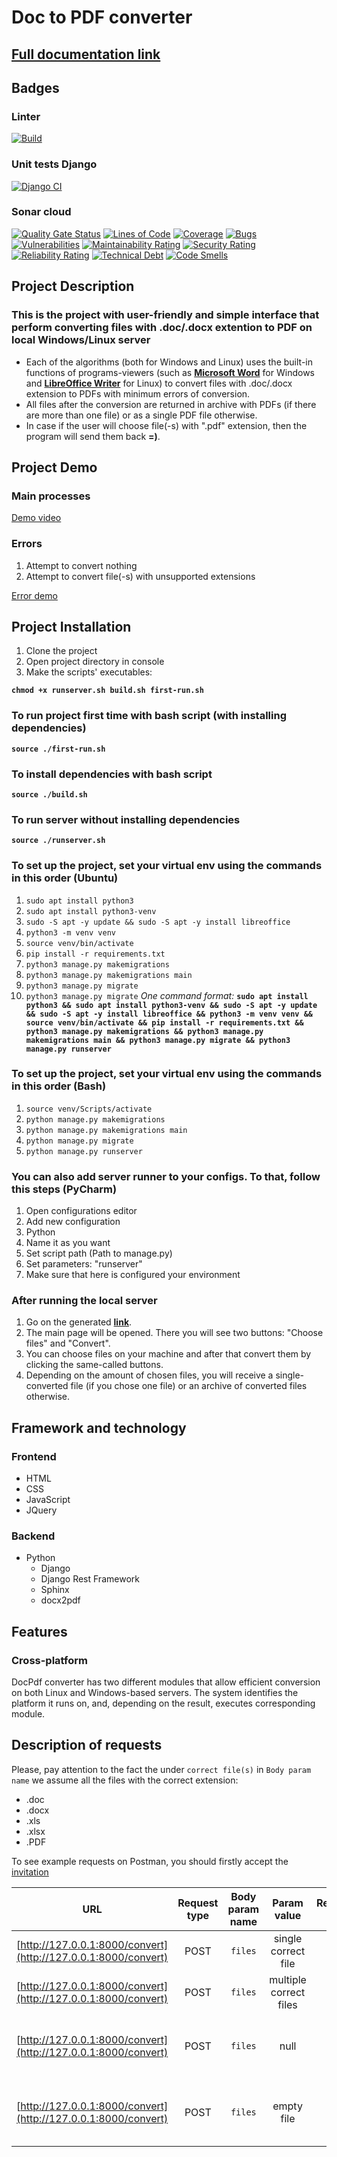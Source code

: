 <!-- markdownlint-disable MD013 -->

# Doc to PDF converter
## [Full documentation link](https://innoswp.github.io/05-DocPdf-Converter/)

## Badges
### Linter
[![Build](https://github.com/InnoSWP/05-DocPdf-Converter/actions/workflows/build.yml/badge.svg)](https://github.com/InnoSWP/05-DocPdf-Converter/actions/workflows/build.yml)
### Unit tests Django
[![Django CI](https://github.com/InnoSWP/05-DocPdf-Converter/actions/workflows/django.yml/badge.svg)](https://github.com/InnoSWP/05-DocPdf-Converter/actions/workflows/django.yml)
### Sonar cloud
[![Quality Gate Status](https://sonarcloud.io/api/project_badges/measure?project=InnoSWP_05-DocPdf-Converter&metric=alert_status)](https://sonarcloud.io/summary/new_code?id=InnoSWP_05-DocPdf-Converter)
[![Lines of Code](https://sonarcloud.io/api/project_badges/measure?project=InnoSWP_05-DocPdf-Converter&metric=ncloc)](https://sonarcloud.io/summary/new_code?id=InnoSWP_05-DocPdf-Converter)
[![Coverage](https://sonarcloud.io/api/project_badges/measure?project=InnoSWP_05-DocPdf-Converter&metric=coverage)](https://sonarcloud.io/summary/new_code?id=InnoSWP_05-DocPdf-Converter)
[![Bugs](https://sonarcloud.io/api/project_badges/measure?project=InnoSWP_05-DocPdf-Converter&metric=bugs)](https://sonarcloud.io/summary/new_code?id=InnoSWP_05-DocPdf-Converter)
[![Vulnerabilities](https://sonarcloud.io/api/project_badges/measure?project=InnoSWP_05-DocPdf-Converter&metric=vulnerabilities)](https://sonarcloud.io/summary/new_code?id=InnoSWP_05-DocPdf-Converter)
[![Maintainability Rating](https://sonarcloud.io/api/project_badges/measure?project=InnoSWP_05-DocPdf-Converter&metric=sqale_rating)](https://sonarcloud.io/summary/new_code?id=InnoSWP_05-DocPdf-Converter)
[![Security Rating](https://sonarcloud.io/api/project_badges/measure?project=InnoSWP_05-DocPdf-Converter&metric=security_rating)](https://sonarcloud.io/summary/new_code?id=InnoSWP_05-DocPdf-Converter)
[![Reliability Rating](https://sonarcloud.io/api/project_badges/measure?project=InnoSWP_05-DocPdf-Converter&metric=reliability_rating)](https://sonarcloud.io/summary/new_code?id=InnoSWP_05-DocPdf-Converter)
[![Technical Debt](https://sonarcloud.io/api/project_badges/measure?project=InnoSWP_05-DocPdf-Converter&metric=sqale_index)](https://sonarcloud.io/summary/new_code?id=InnoSWP_05-DocPdf-Converter)
[![Code Smells](https://sonarcloud.io/api/project_badges/measure?project=InnoSWP_05-DocPdf-Converter&metric=code_smells)](https://sonarcloud.io/summary/new_code?id=InnoSWP_05-DocPdf-Converter)

## Project Description
### This is the project with user-friendly and simple interface that perform converting files with .doc/.docx extention to PDF on local Windows/Linux server
* Each of the algorithms (both for Windows and Linux) uses the built-in functions of programs-viewers (such as [**Microsoft Word**](https://en.wikipedia.org/wiki/Microsoft_Word) for Windows and [**LibreOffice Writer**](https://en.wikipedia.org/wiki/LibreOffice_Writer) for Linux) to convert files with .doc/.docx extension to PDFs with minimum errors of conversion.
* All files after the conversion are returned in archive with PDFs (if there are more than one file) or as a single PDF file otherwise.
* In case if the user will choose file(-s) with ".pdf" extension, then the program will send them back **=)**.

## Project Demo
### Main processes
[Demo video](https://user-images.githubusercontent.com/48485773/177003285-8a2783fe-2881-46db-98c6-2d3354836e11.mp4)

### Errors
1. Attempt to convert nothing
2. Attempt to convert file(-s) with unsupported extensions

[Error demo](https://user-images.githubusercontent.com/48485773/177003334-a7ef6312-442d-4043-9d92-1bd7f6389713.mp4)

## Project Installation
1. Clone the project
2. Open project directory in console
3. Make the scripts' executables:

**`chmod +x runserver.sh build.sh first-run.sh`**

### To run project first time with bash script (with installing dependencies)
**`source ./first-run.sh`**

### To install dependencies with bash script
**`source ./build.sh`**

### To run server without installing dependencies
**`source ./runserver.sh`**


### To set up the project, set your virtual env using the commands in this order (Ubuntu)
1. `sudo apt install python3`
2. `sudo apt install python3-venv`
3. `sudo -S apt -y update && sudo -S apt -y install libreoffice`
4. `python3 -m venv venv`
5. `source venv/bin/activate`
6. `pip install -r requirements.txt`
7. `python3 manage.py makemigrations`
8. `python3 manage.py makemigrations main`
9. `python3 manage.py migrate`
10. `python3 manage.py migrate`
*One command format:*
**`sudo apt install python3 && sudo apt install python3-venv && sudo -S apt -y update && sudo -S apt -y install libreoffice && python3 -m venv venv && source venv/bin/activate && pip install -r requirements.txt && python3 manage.py makemigrations && python3 manage.py makemigrations main && python3 manage.py migrate && python3 manage.py runserver`**

### To set up the project, set your virtual env using the commands in this order (Bash)
1. `source venv/Scripts/activate`
2. `python manage.py makemigrations`
3. `python manage.py makemigrations main`
4. `python manage.py migrate`
5. `python manage.py runserver`

### You can also add server runner to your configs. To that, follow this steps (PyCharm)
1. Open configurations editor
2. Add new configuration
3. Python
4. Name it as you want
5. Set script path (Path to manage.py)
6. Set parameters: "runserver"
7. Make sure that here is configured your environment

### After running the local server
1. Go on the generated [**link**](http://127.0.0.1:8000/convert).
2. The main page will be opened. There you will see two buttons: "Choose files" and "Convert".
3. You can choose files on your machine and after that convert them by clicking the same-called buttons.
4. Depending on the amount of chosen files, you will receive a single-converted file (if you chose one file) or an archive of converted files otherwise.

## Framework and technology
### Frontend

- HTML
- CSS
- JavaScript
- JQuery

### Backend

- Python
  - Django
  - Django Rest Framework
  - Sphinx
  - docx2pdf

## Features
### Cross-platform
DocPdf converter has two different modules that allow efficient conversion on both Linux and Windows-based servers.
The system identifies the platform it runs on, and, depending on the result, executes corresponding module.

## Description of requests
Please, pay attention to the fact the under `correct file(s)` in `Body param name` we assume all the files with the correct extension:
- .doc
- .docx
- .xls
- .xlsx
- .PDF

To see example requests on Postman, you should firstly accept the [invitation](https://app.getpostman.com/join-team?invite_code=e055fc0195cb7f0bd9fa89b71e7cfc4d&target_code=3e27288b270844aa4aa3c6570f31750b)

| URL                                                            | Request type | Body param name | Param value                              | Response code | Response content                                                               | Example                                                                                                                                                                             |
| :------------------------------------------------------------: | :----------: | :-------------: | :--------------------------------------: | :-----------: | :----------------------------------------------------------------------------: | :---------------------------------------------------------------------------------------------------------------------------------------------------------------------------------: |
| [http://127.0.0.1:8000/convert](http://127.0.0.1:8000/convert) | POST         | `files`         | single correct file                      | 200           | single `.pdf` file                                                             | [Postman](https://lunar-crescent-398747.postman.co/workspace/DocToPdf-Team5-Workspace~f3018eb9-558e-49ae-8204-433ad59feae4/example/17330906-3252e40e-d287-48c5-be4d-82e9e79d7551)   |
| [http://127.0.0.1:8000/convert](http://127.0.0.1:8000/convert) | POST         | `files`         | multiple correct files                   | 200           | multiple `.pdf` file                                                           | [Postman](https://lunar-crescent-398747.postman.co/workspace/DocToPdf-Team5-Workspace~f3018eb9-558e-49ae-8204-433ad59feae4/example/17330906-470e8e45-d14d-4982-a20c-69f4ff5d700d)   |
| [http://127.0.0.1:8000/convert](http://127.0.0.1:8000/convert) | POST         | `files`         | null                                     | 400           | { "error": "invalid_files", "error_description": "Files field is empty."}      | [Postman](https://lunar-crescent-398747.postman.co/workspace/DocToPdf-Team5-Workspace~f3018eb9-558e-49ae-8204-433ad59feae4/example/17330906-16d2e64e-2255-4820-8f31-1b05e0d650e8)   |
| [http://127.0.0.1:8000/convert](http://127.0.0.1:8000/convert) | POST         | `files`         | empty file                               | 400           | { "error": "empty_file", "error_description": "Empty file in your request."}   | [Postman](https://lunar-crescent-398747.postman.co/workspace/DocToPdf-Team5-Workspace~f3018eb9-558e-49ae-8204-433ad59feae4/example/17330906-836487d6-8e23-4f86-9f6d-9b2ea33d593c)   |

